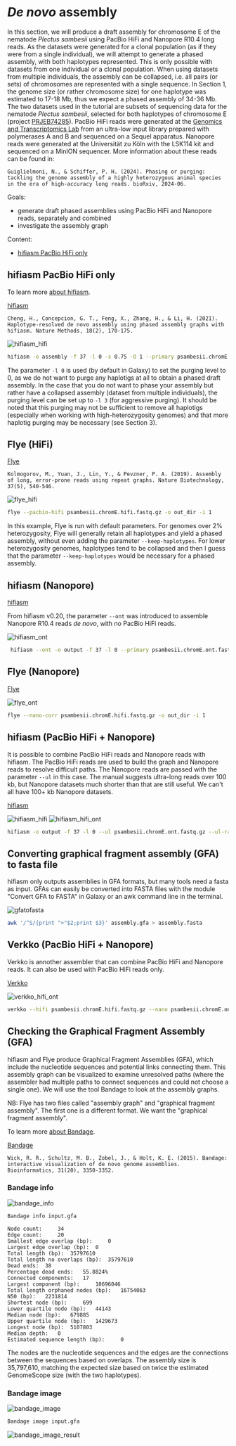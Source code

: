 # *De novo* assembly

In this section, we will produce a draft assembly for chromosome E of the nematode *Plectus sambesii* using PacBio HiFi and Nanopore R10.4 long reads. As the datasets were generated for a clonal population (as if they were from a single individual), we will attempt to generate a phased assembly, with both haplotypes represented. This is only possible with datasets from one individual or a clonal population. When using datasets from multiple individuals, the assembly can be collapsed, i.e. all pairs (or sets) of chromosomes are represented with a single sequence. 
In Section 1, the genome size (or rather chromosome size) for one haplotype was estimated to 17-18 Mb, thus we expect a phased assembly of 34-36 Mb. The two datasets used in the tutorial are subsets of sequencing data for the nematode *Plectus sambesii*, selected for both haplotypes of chromosome E (project [PRJEB74285](https://www.ebi.ac.uk/ena/browser/view/PRJEB74285)). PacBio HiFi reads were generated at the [Genomics and Transcriptomics Lab](https://www.gtl.hhu.de/) from an ultra-low input library prepared with polymerases A and B and sequenced on a Sequel apparatus. Nanopore reads were generated at the Universität zu Köln with the LSK114 kit and sequenced on a MinION sequencer. More information about these reads can be found in:

```
Guiglielmoni, N., & Schiffer, P. H. (2024). Phasing or purging: tackling the genome assembly of a highly heterozygous animal species in the era of high-accuracy long reads. bioRxiv, 2024-06.
```

Goals:
* generate draft phased assemblies using PacBio HiFi and Nanopore reads, separately and combined
* investigate the assembly graph

Content:
* [hifiasm PacBio HiFi only](#hifiasm-PacBio-HiFi-only)

## hifiasm PacBio HiFi only

To learn more [about hifiasm](https://www.youtube.com/watch?v=RtTRC3AaaPk&t=1927s).

[hifiasm](https://github.com/chhylp123/hifiasm)

```
Cheng, H., Concepcion, G. T., Feng, X., Zhang, H., & Li, H. (2021). Haplotype-resolved de novo assembly using phased assembly graphs with hifiasm. Nature Methods, 18(2), 170-175.
```

![hifiasm_hifi](s2_pic/galaxy.hifiasm_hifi.png)

```sh
hifiasm -o assembly -f 37 -l 0 -s 0.75 -O 1 --primary psambesii.chromE.hifi.fastq.gz
```

The parameter `-l 0` is used (by default in Galaxy) to set the purging level to 0, as we do not want to purge any haplotigs at all to obtain a phased draft assembly. In the case that you do not want to phase your assembly but rather have a collapsed assembly (dataset from multiple individuals), the purging level can be set up to `-l 3` (for aggressive purging). It should be noted that this purging may not be sufficient to remove all haplotigs (especially when working with high-heterozygosity genomes) and that more haplotig purging may be necessary (see Section 3). 

## Flye (HiFi)

[Flye](https://github.com/fenderglass/Flye)

```
Kolmogorov, M., Yuan, J., Lin, Y., & Pevzner, P. A. (2019). Assembly of long, error-prone reads using repeat graphs. Nature Biotechnology, 37(5), 540-546.
```

![flye_hifi](s2_pic/galaxy.flye_hifi.png)

```sh
flye --pacbio-hifi psambesii.chromE.hifi.fastq.gz -o out_dir -i 1
```

In this example, Flye is run with default parameters. For genomes over 2\% heterozygosity, Flye will generally retain all haplotypes and yield a phased assembly, without even adding the parameter `--keep-haplotypes`. For lower heterozygosity genomes, haplotypes tend to be collapsed and then I guess that the parameter `--keep-haplotypes` would be necessary for a phased assembly. 
  
## hifiasm (Nanopore)

[hifiasm](https://github.com/chhylp123/hifiasm)

From hifiasm v0.20, the parameter `--ont` was introduced to assemble Nanopore R10.4 reads *de novo*, with no PacBio HiFi reads.

![hifiasm_ont](s2_pic/galaxy.hifiasm_ont.png)

```sh
 hifiasm --ont -o output -f 37 -l 0 --primary psambesii.chromE.ont.fastq.gz
```

## Flye (Nanopore)

[Flye](https://github.com/fenderglass/Flye)

![flye_ont](s2_pic/galaxy.flye_ont.png)

```sh
flye --nano-corr psambesii.chromE.hifi.fastq.gz -o out_dir -i 1
```

## hifiasm (PacBio HiFi + Nanopore)

It is possible to combine PacBio HiFi reads and Nanopore reads with hifiasm. The PacBio HiFi reads are used to build the graph and Nanopore reads to resolve difficult paths. The Nanopore reads are passed with the parameter `--ul` in this case. The manual suggests ultra-long reads over 100 kb, but Nanopore datasets much shorter than that are still useful. We can't all have 100+ kb Nanopore datasets. 

[hifiasm](https://github.com/chhylp123/hifiasm)

![hifiasm_hifi](s2_pic/galaxy.hifiasm_hifi.png)
![hifiasm_hifi_ont](s2_pic/galaxy.hifiasm_hifi_ont.png)

```sh
hifiasm -o output -f 37 -l 0 --ul psambesii.chromE.ont.fastq.gz --ul-rate 0.2 --ul-tip 6  --primary psambesii.chromE.hifi.fastq.gz
```

## Converting graphical fragment assembly (GFA) to fasta file

hifiasm only outputs assemblies in GFA formats, but many tools need a fasta as input. GFAs can easily be converted into FASTA files with the module "Convert GFA to FASTA" in Galaxy or an awk command line in the terminal.

![gfatofasta](s2_pic/gfatofasta_hifiasm.png)

```sh
awk '/^S/{print ">"$2;print $3}' assembly.gfa > assembly.fasta
```

## Verkko (PacBio HiFi + Nanopore)

Verkko is annother assembler that can combine PacBio HiFi and Nanopore reads. It can also be used with PacBio HiFi reads only.

[Verkko](https://github.com/marbl/verkko)

![verkko_hifi_ont](s2_pic/galaxy.verkko_hifi_ont.png) 

```sh
verkko --hifi psambesii.chromE.hifi.fastq.gz --nano psambesii.chromE.ont.fastq.gz -d asm 
```

## Checking the Graphical Fragment Assembly (GFA)

hifiasm and Flye produce Graphical Fragment Assemblies (GFA), which include the nucleotide sequences and potential links connecting them. This assembly graph can be visualized to examine unresolved paths (where the assembler had multiple paths to connect sequences and could not choose a single one). We will use the tool Bandage to look at the assembly graphs.

NB: Flye has two files called "assembly graph" and "graphical fragment assembly". The first one is a different format. We want the "graphical fragment assembly".

To learn more [about Bandage](https://www.youtube.com/watch?v=cierloa5hS0).

[Bandage](https://rrwick.github.io/Bandage/)

```
Wick, R. R., Schultz, M. B., Zobel, J., & Holt, K. E. (2015). Bandage: interactive visualization of de novo genome assemblies. Bioinformatics, 31(20), 3350-3352.
```

### Bandage info

![bandage_info](s2_pic/bandage_info.png)

```sh
Bandage info input.gfa 
```
```
Node count: 	34
Edge count: 	20
Smallest edge overlap (bp): 	0
Largest edge overlap (bp): 	0
Total length (bp): 	35797610
Total length no overlaps (bp): 	35797610
Dead ends: 	38
Percentage dead ends: 	55.8824%
Connected components: 	17
Largest component (bp): 	10696046
Total length orphaned nodes (bp): 	16754063
N50 (bp): 	2231814
Shortest node (bp): 	699
Lower quartile node (bp): 	44143
Median node (bp): 	679885
Upper quartile node (bp): 	1429673
Longest node (bp): 	5107803
Median depth: 	0
Estimated sequence length (bp): 	0
```

The nodes are the nucleotide sequences and the edges are the connections between the sequences based on overlaps. The assembly size is 35,797,610, matching the expected size based on twice the estimated GenomeScope size (with the two haplotypes). 

### Bandage image

![bandage_image](s2_pic/bandage_image.png)

```sh
Bandage image input.gfa 
```

![bandage_image_result](s2_pic/galaxy.bandage_image.jpg)
